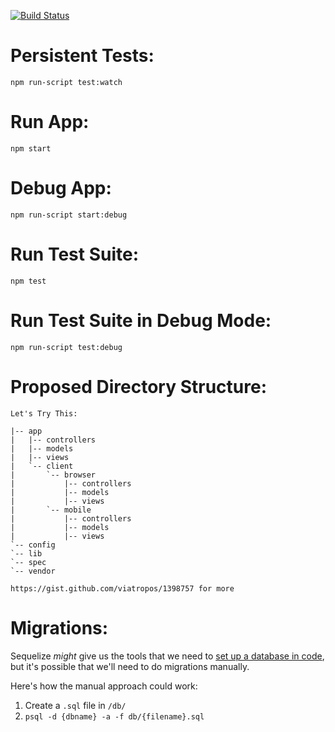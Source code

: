 [![Build Status](https://travis-ci.org/twinlabs/forum.svg?branch=master)](https://travis-ci.org/twinlabs/forum)

Persistent Tests:
=================
`npm run-script test:watch`

Run App:
========
`npm start`

Debug App:
==========
`npm run-script start:debug`

Run Test Suite:
===============
`npm test`

Run Test Suite in Debug Mode:
=============================
`npm run-script test:debug`

Proposed Directory Structure:
=============================

```
Let's Try This:

|-- app
|   |-- controllers
|   |-- models
|   |-- views
|   `-- client
|       `-- browser
|           |-- controllers
|           |-- models
|           |-- views
|       `-- mobile
|           |-- controllers
|           |-- models
|           |-- views
`-- config
`-- lib
`-- spec
`-- vendor

https://gist.github.com/viatropos/1398757 for more

```

Migrations:
===========

Sequelize _might_ give us the tools that we need to
[set up a database in code](http://sequelizejs.com/docs/1.7.8/models#database-synchronization),
but it's possible that we'll need to do migrations manually.

Here's how the manual approach could work:

1. Create a `.sql` file in `/db/`
2. `psql -d {dbname} -a -f db/{filename}.sql`
